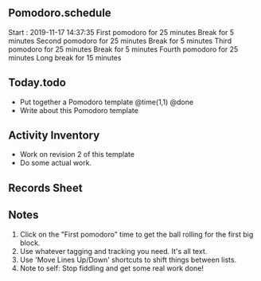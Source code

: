 ## Pomodoro.schedule
Start : 2019-11-17 14:37:35
First pomodoro for 25 minutes
Break for 5 minutes
Second pomodoro for 25 minutes
Break for 5 minutes
Third pomodoro for 25 minutes
Break for 5 minutes
Fourth pomodoro for 25 minutes
Long break for 15 minutes

## Today.todo

- Put together a Pomodoro template @time(1,1) @done
- Write about this Pomodoro template

## Activity Inventory
- Work on revision 2 of this template
- Do some actual work.

## Records Sheet

## Notes

1. Click on the "First pomodoro" time to get the ball rolling for the first big block.
2. Use whatever tagging and tracking you need. It's all text.
3. Use 'Move Lines Up/Down' shortcuts to shift things between lists.
4. Note to self: Stop fiddling and get some real work done!
